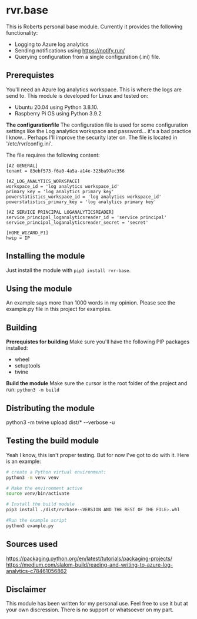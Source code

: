 # rvr.base
This is Roberts personal base module. Currently it provides the following functionality:
- Logging to Azure log analytics
- Sending notifications using https://notify.run/
- Querying configuration from a single configuration (.ini) file.

## Prerequistes
You'll need an Azure log analytics workspace. This is where the logs are send to.
This module is developed for Linux and tested on:
- Ubuntu 20.04 using Python 3.8.10.
- Raspberry Pi OS using Python 3.9.2

**The configurationfile**
The configuration file is used for some configuration settings like the Log analytics workspace and password... it's a bad practice I know... Perhaps I'll improve the security later on. The file is located in '/etc/rvr/config.ini'.

The file requires the following content:
```
[AZ GENERAL]
tenant = 83ebf573-f6a0-4a5a-a14e-323ba97ec356

[AZ_LOG_ANALYTICS_WORKSPACE]
workspace_id = 'log analytics workspace_id'
primary_key = 'log analytics primary key'
powerstatistics_workspace_id = 'log analytics workspace_id'
powerstatistics_primary_key = 'log analytics primary key'

[AZ SERVICE PRINCIPAL LOGANALYTICSREADER]
service_principal_loganalyticsreader_id = 'service principal'
service_principal_loganalyticsreader_secret = 'secret'

[HOME_WIZARD_P1]
hwip = IP
``` 

## Installing the module
Just install the module with `pip3 install rvr-base`.

## Using the module
An example says more than 1000 words in my opinion. Please see the example.py file in this project for examples.

## Building
**Prerequistes for building**
Make sure you'll have the following PIP packages installed:
- wheel
- setuptools
- twine

**Build the module**
Make sure the cursor is the root folder of the project and run:
`python3 -m build`

## Distributing the module
python3 -m twine upload dist/* --verbose -u <PyPi username>

## Testing the build module
Yeah I know, this isn't proper testing. But for now I've got to do with it.
Here is an example:

```Bash
# create a Python virtual environment:
python3 -m venv venv

# Make the environment active
source venv/bin/activate

# Install the build module
pip3 install ./dist/rvrbase-<VERSION AND THE REST OF THE FILE>.whl

#Run the example script
python3 example.py
```

## Sources used
https://packaging.python.org/en/latest/tutorials/packaging-projects/
https://medium.com/slalom-build/reading-and-writing-to-azure-log-analytics-c78461056862

## Disclaimer
This module has been written for my personal use. Feel free to use it but at your own discression. There is no support or whatsoever on my part. 